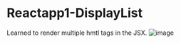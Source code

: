 # Reactapp1-DisplayList
Learned to render multiple hmtl tags in the JSX.
![image](https://user-images.githubusercontent.com/111981040/210161770-850127f3-2f97-49a9-b9f3-421756900452.png)
